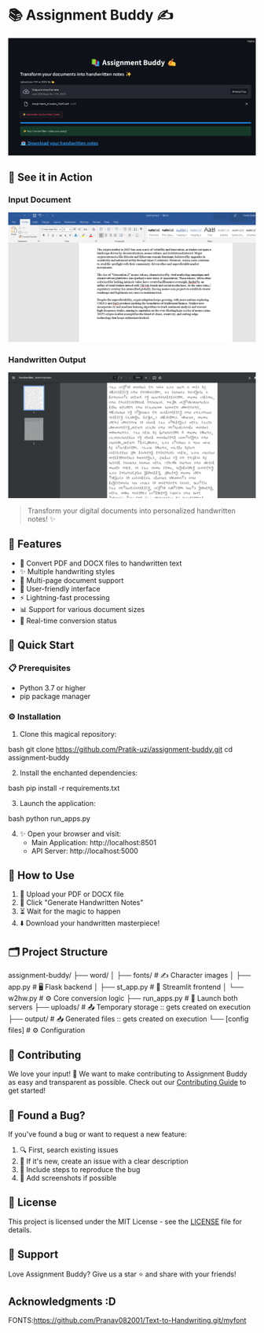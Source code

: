 # 📚 Assignment Buddy ✍️

![Assignment Buddy Interface](https://raw.githubusercontent.com/Pratik-uzi/assignment-buddy/main/docs/images/interface.png)

## 📸 See it in Action

### Input Document
![Input PDF/DOCX](docs/images/input.png)

### Handwritten Output
![Handwritten Output](docs/images/output.png)


> Transform your digital documents into personalized handwritten notes! ✨

## 🌟 Features
- 📝 Convert PDF and DOCX files to handwritten text
- ✨ Multiple handwriting styles
- 📄 Multi-page document support
- 🎯 User-friendly interface
- ⚡ Lightning-fast processing
- 📊 Support for various document sizes
- 🔄 Real-time conversion status

## 🚀 Quick Start

### 📋 Prerequisites
- Python 3.7 or higher
- pip package manager

### ⚙️ Installation

1. Clone this magical repository:

bash
git clone https://github.com/Pratik-uzi/assignment-buddy.git
cd assignment-buddy


2. Install the enchanted dependencies:

bash
pip install -r requirements.txt

3. Launch the application:

bash
python run_apps.py


4. ✨ Open your browser and visit:
   - Main Application: http://localhost:8501
   - API Server: http://localhost:5000

## 🎯 How to Use

1. 📂 Upload your PDF or DOCX file
2. 🔄 Click "Generate Handwritten Notes"
3. ⏳ Wait for the magic to happen
4. ⬇️ Download your handwritten masterpiece!

## 🗂️ Project Structure

assignment-buddy/
├── word/
│ ├── fonts/ # ✍️ Character images
│ ├── app.py # 🖥️ Flask backend
│ ├── st_app.py # 🎨 Streamlit frontend
│ └── w2hw.py # ⚙️ Core conversion logic
├── run_apps.py # 🚀 Launch both servers
├── uploads/ # 📤 Temporary storage :: gets created on execution
├── output/ # 📥 Generated files :: gets created on execution
└── [config files] # ⚙️ Configuration


## 🤝 Contributing

We love your input! 💖 We want to make contributing to Assignment Buddy as easy and transparent as possible. Check out our [Contributing Guide](CONTRIBUTING.md) to get started!

## 🐛 Found a Bug?

If you've found a bug or want to request a new feature:
1. 🔍 First, search existing issues
2. 📝 If it's new, create an issue with a clear description
3. 🔗 Include steps to reproduce the bug
4. 📸 Add screenshots if possible

## 📜 License

This project is licensed under the MIT License - see the [LICENSE](LICENSE) file for details.

## 💖 Support

Love Assignment Buddy? Give us a star ⭐ and share with your friends!

## Acknowledgments :D

FONTS:https://github.com/Pranav082001/Text-to-Handwriting.git/myfont



